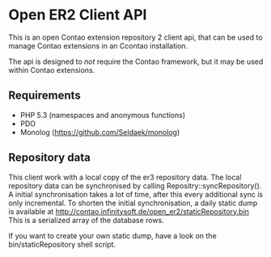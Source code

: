 # Open ER2 Client API

This is an open Contao extension repository 2 client api,
that can be used to manage Contao extensions in an Ccontao installation.

The api is designed to *not* require the Contao framework,
but it may be used within Contao extensions.

## Requirements

- PHP 5.3 (namespaces and anonymous functions)
- PDO
- Monolog (https://github.com/Seldaek/monolog)

## Repository data

This client work with a local copy of the er3 repository data.
The local repository data can be synchronised by calling Repositry::syncRepository().
A initial synchronisation takes a lot of time, after this every additional sync is only incremental.
To shorten the initial synchronisation, a daily static dump is available at
http://contao.infinitysoft.de/open_er2/staticRepository.bin
This is a serialized array of the database rows.

If you want to create your own static dump, have a look on the bin/staticRepository shell script.
